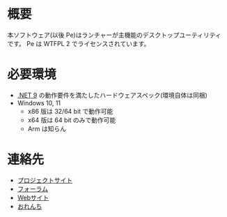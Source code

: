 # 概要

本ソフトウェア(以後 Pe)はランチャーが主機能のデスクトップユーティリティです。 Pe は WTFPL 2 でライセンスされています。

# 必要環境

* [.NET 9](https://dotnet.microsoft.com/download/dotnet/9.0) の動作要件を満たしたハードウェアスペック(環境自体は同梱)
* Windows 10, 11
	* x86 版は 32/64 bit で動作可能
	* x64 版は 64 bit のみで動作可能
	* Arm は知らん

# 連絡先

* [プロジェクトサイト](https://github.com/sk-0520/Pe)
* [フォーラム](https://github.com/sk-0520/Pe/discussions)
* [Webサイト](https://pe.content-type-text.org)
* [おれんち](https://content-type-text.org)

